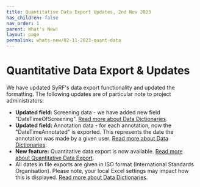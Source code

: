 ```yaml
---
title: Quantitative Data Export Updates, 2nd Nov 2023
has_children: false
nav_order: 1
parent: What's New!
layout: page
permalink: whats-new/02-11-2023-quant-data
---
```




# Quantitative Data Export & Updates

We have updated SyRF's data export functionality and updated the formatting. 
The following updates are of particular note to project administrators: 



* __Updated field:__ Screening data - we have added new field "DateTimeOfScreening". [Read more about Data Dictionaries](../data-export/data-dictionary/data-dictionary.html).
* __Updated field:__ Annotation data - for each annotation, now the "DateTimeAnnotated" is exported. This represents the date the annotation was made by a given user. [Read more about Data Dictionaries](../data-export/data-dictionary/data-dictionary.html).
* __New feature:__ Quantitative data export is now available.  [Read more about Quantitative Data Export](../data-export/quantitative.html). 
* All dates in file exports are given in ISO format (International Standards Organisation). Please note, your local Excel settings may impact how this is displayed. [Read more about Data Dictionaries](../data-export/data-dictionary/data-dictionary.html).

